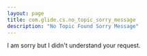 ```yaml
---
layout: page
title: com.glide.cs.no_topic_sorry_message
description: "No Topic Found Sorry Message"
---
```

I am sorry but I didn't understand your request.